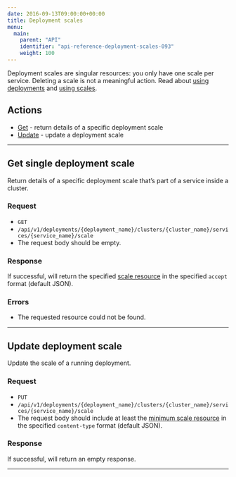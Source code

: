 ```yaml
---
date: 2016-09-13T09:00:00+00:00
title: Deployment scales
menu:
  main:
    parent: "API"
    identifier: "api-reference-deployment-scales-093"
    weight: 100
---
```

Deployment scales are singular resources: you only have one scale per service. Deleting a scale is not a meaningful action. Read about [using deployments](/documentation/using-vamp/deployments/) and [using scales](/documentation/using-vamp/blueprints/#scale).

## Actions

 * [Get](/documentation/api/v0.9.3/api-deployment-scales/#get-single-deployment-scale) - return details of a specific deployment scale
 * [Update](/documentation/api/v0.9.3/api-deployment-scales/#update-deployment-scale) - update a deployment scale

--------------

## Get single deployment scale

Return details of a specific deployment scale that’s part of a service inside a cluster.

### Request
* `GET`
* `/api/v1/deployments/{deployment_name}/clusters/{cluster_name}/services/{service_name}/scale`
* The request body should be empty.

### Response
If successful, will return the specified [scale resource](/documentation/api/v0.9.3/api-scales/#scale-resource) in the specified `accept` format (default JSON).

### Errors
* The requested resource could not be found.

--------------

## Update deployment scale

Update the scale of a running deployment.

### Request
* `PUT`
* `/api/v1/deployments/{deployment_name}/clusters/{cluster_name}/services/{service_name}/scale`
* The request body should include at least the [minimum scale resource](/documentation/api/v0.9.3/api-scales/#scale-resource) in the specified `content-type` format (default JSON).

### Response
If successful, will return an empty response.

--------------
